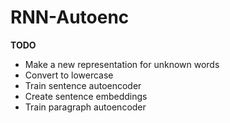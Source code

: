 # RNN-Autoenc

**TODO**
* Make a new representation for unknown words
* Convert to lowercase
* Train sentence autoencoder
* Create sentence embeddings
* Train paragraph autoencoder
